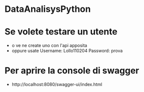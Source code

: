 # DataAnalisysPython
# Se volete testare un utente
- o ve ne create uno con l'api apposita 
- oppure usate Username: Lollo110204 Password: prova

# Per aprire la console di swagger 
- http://localhost:8080/swagger-ui/index.html